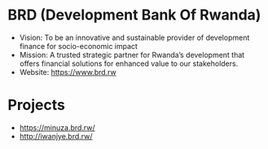 # BRD (Development Bank Of Rwanda)

- Vision: To be an innovative and sustainable provider of development finance for socio-economic impact
- Mission: A trusted strategic partner for Rwanda’s development that offers financial solutions for enhanced value to our stakeholders.
- Website: https://www.brd.rw

# Projects
  - https://minuza.brd.rw/
  - http://iwanjye.brd.rw/
